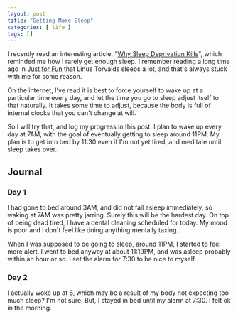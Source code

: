 ```yaml
---
layout: post
title: "Getting More Sleep"
categories: [ life ]
tags: []
---
```


I recently read an interesting article, "[Why Sleep Deprivation Kills][1]",
which reminded me how I rarely get enough sleep.  I remember reading a long
time ago in [Just for Fun][2] that Linus Torvalds sleeps a lot, and that's
always stuck with me for some reason.

On the internet, I've read it is best to force yourself to wake up at a
particular time every day, and let the time you go to sleep adjust itself to
that naturally.  It takes some time to adjust, because the body is full of
internal clocks that you can't change at will.

So I will try that, and log my progress in this post.  I plan to wake up
every day at 7AM, with the goal of eventually getting to sleep around 11PM.
My plan is to get into bed by 11:30 even if I'm not yet tired, and meditate
until sleep takes over.

## Journal ##

### Day 1 ###

I had gone to bed around 3AM, and did not fall asleep immediately, so waking
at 7AM was pretty jarring.  Surely this will be the hardest day.  On top of
being dead tired, I have a dental cleaning scheduled for today.  My mood is
poor and I don't feel like doing anything mentally taxing.

When I was supposed to be going to sleep, around 11PM, I started to feel more
alert.  I went to bed anyway at about 11:19PM, and was asleep probably within
an hour or so.  I set the alarm for 7:30 to be nice to myself.

### Day 2 ###

I actually woke up at 6, which may be a result of my body not expecting too
much sleep?  I'm not sure.  But, I stayed in bed until my alarm at 7:30.  I
felt ok in the morning.

[1]: https://www.quantamagazine.org/why-sleep-deprivation-kills-20200604/?utm_source=pocket-newtab
[2]: https://archive.org/details/JustForFun

<!--
Local Variables:
fill-column: 77
End:
-->

